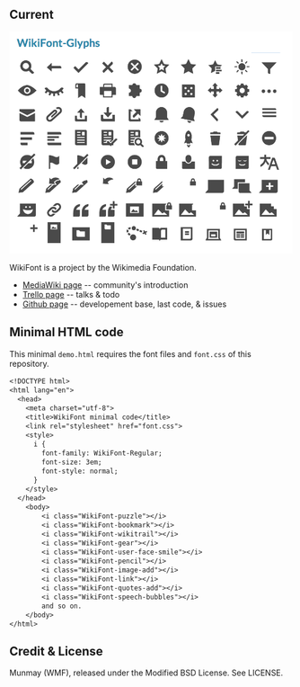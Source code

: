 Current
----

![Image of Yaktocat](./Screenshot-current.png)

WikiFont is a project by the Wikimedia Foundation.
 * [MediaWiki page](https://www.mediawiki.org/wiki/Design/Wikifont) -- community's introduction
 * [Trello page](https://trello.com/c/rClBTMWE/26-wikifont-tracking) -- talks & todo
 * [Github page](https://github.com/munmay/WikiFont/) -- developement base, last code, & issues

Minimal HTML code
----
This minimal `demo.html` requires the font files and `font.css` of this repository.

````
<!DOCTYPE html>
<html lang="en">
  <head>
    <meta charset="utf-8">
    <title>WikiFont minimal code</title>
    <link rel="stylesheet" href="font.css">
    <style>
	  i { 
	    font-family: WikiFont-Regular; 
	    font-size: 3em;
	    font-style: normal;
	  }
	</style>
  </head>
	<body>
		<i class="WikiFont-puzzle"></i>
		<i class="WikiFont-bookmark"></i>
		<i class="WikiFont-wikitrail"></i>
		<i class="WikiFont-gear"></i>
		<i class="WikiFont-user-face-smile"></i>
		<i class="WikiFont-pencil"></i>
		<i class="WikiFont-image-add"></i>
		<i class="WikiFont-link"></i>
		<i class="WikiFont-quotes-add"></i>
		<i class="WikiFont-speech-bubbles"></i>
		and so on.
	</body>
</html>
````

Credit & License
----
Munmay (WMF), released under the Modified BSD License. See LICENSE.
